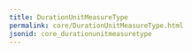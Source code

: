```yaml
---
title: DurationUnitMeasureType
permalink: core/DurationUnitMeasureType.html
jsonid: core_durationunitmeasuretype
---
```

